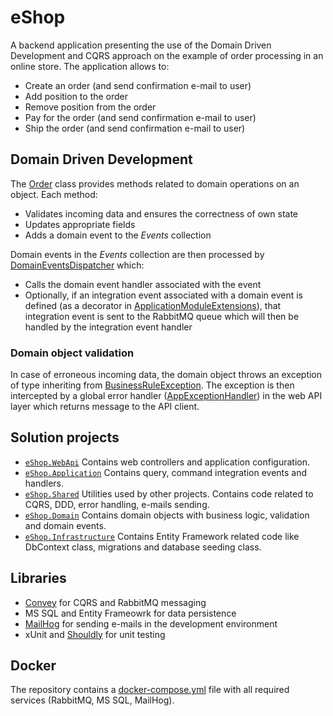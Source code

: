 # eShop

A backend application presenting the use of the Domain Driven Development and CQRS approach on the example of order processing in an online store. The application allows to:

- Create an order (and send confirmation e-mail to user)
- Add position to the order
- Remove position from the order
- Pay for the order (and send confirmation e-mail to user)
- Ship the order (and send confirmation e-mail to user)

## Domain Driven Development

The [Order](Source/eShop.Domain/Orders/Order.cs) class provides methods related to domain operations on an object. Each method:

- Validates incoming data and ensures the correctness of own state
- Updates appropriate fields
- Adds a domain event to the *Events* collection

Domain events in the *Events* collection are then processed by [DomainEventsDispatcher](Source/eShop.Shared/CQRS/DomainEventsDispatcher.cs) which:

- Calls the domain event handler associated with the event
- Optionally, if an integration event associated with a domain event is defined (as a decorator in [ApplicationModuleExtensions](Source/eShop.Application/ApplicationModuleExtensions.cs)), that integration event is sent to the RabbitMQ queue which will then be handled by the integration event handler

### Domain object validation

In case of erroneous incoming data, the domain object throws an exception of type inheriting from [BusinessRuleException](Source/eShop.Shared/DDD/Validation/BusinessRuleException.cs). The exception is then intercepted by a global error handler ([AppExceptionHandler](Source/eShop.Shared/WebApi/ErrorHandling/AppExceptionHandler.cs)) in the web API layer which returns message to the API client.

## Solution projects

- <code>[eShop.WebApi](Source/eShop.WebApi)</code> Contains web controllers and application configuration.
- <code>[eShop.Application](Source/eShop.Application)</code> Contains query, command integration events and handlers.
- <code>[eShop.Shared](Source/eShop.Shared)</code> Utilities used by other projects. Contains code related to CQRS, DDD, error handling, e-mails sending.
- <code>[eShop.Domain](Source/eShop.Domain)</code> Contains domain objects with business logic, validation and domain events.
- <code>[eShop.Infrastructure](Source/eShop.Infrastructure)</code> Contains Entity Framework related code like DbContext class, migrations and database seeding class.

## Libraries

- [Convey](https://github.com/snatch-dev/Convey) for CQRS and RabbitMQ messaging
- MS SQL and Entity Frameowrk for data persistence
- [MailHog](https://github.com/mailhog/MailHog) for sending e-mails in the development environment
- xUnit and [Shouldly](https://github.com/shouldly/shouldly) for unit testing

## Docker

The repository contains a [docker-compose.yml](Scripts/docker-compose.yml) file with all required services (RabbitMQ, MS SQL, MailHog).
